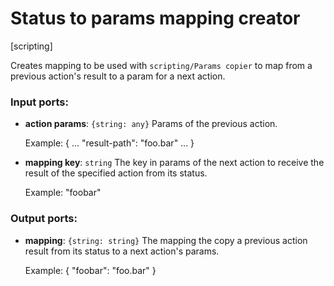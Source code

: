 # Status to params mapping creator

[scripting]

Creates mapping to be used with `scripting/Params copier` to map from a previous action's result to a param for a next action.

### Input ports:

* __action params__: `{string: any}`
    Params of the previous action.
    
    Example:
    {
    ...
    "result-path": "foo.bar"
    ...
    }



* __mapping key__: `string`
    The key in params of the next action to receive the result of the specified action from its status.
    
    Example:
    "foobar"



### Output ports:

* __mapping__: `{string: string}`
    The mapping the copy a previous action result from its status to a next action's params.
    
    Example:
    { "foobar": "foo.bar" }



